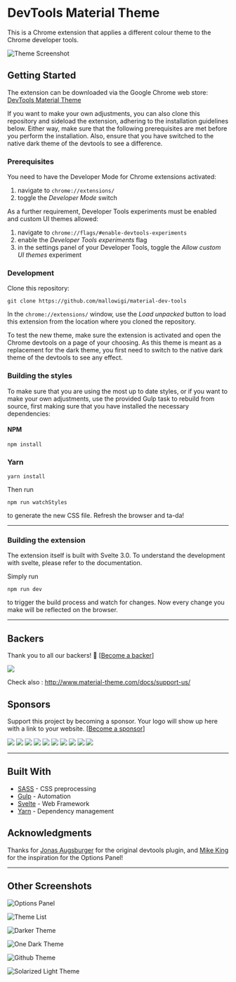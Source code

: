 # DevTools Material Theme

This is a Chrome extension that applies a different colour theme to the Chrome developer tools.

![Theme Screenshot](https://github.com/mallowigi/material-dev-tools/raw/master/docs/oceanic.png "Material Theme")



## Getting Started

The extension can be downloaded via the Google Chrome web store: 
[DevTools Material Theme](https://chrome.google.com/webstore/detail/material-theme-ui-for-dev/ejjjgkmkicngofngkjdcahlhnmmoicim)

If you want to make your own adjustments, you can also clone this repository and sideload the extension, adhering to the installation guidelines below.
Either way, make sure that the following prerequisites are met before you perform the installation. Also, ensure that you have switched to the native dark theme of the devtools to see a difference.

### Prerequisites

You need to have the Developer Mode for Chrome extensions activated:
1. navigate to ```chrome://extensions/```
2. toggle the _Developer Mode_ switch

As a further requirement, Developer Tools experiments must be enabled and custom UI themes allowed:
1. navigate to ```chrome://flags/#enable-devtools-experiments```
2. enable the _Developer Tools experiments_ flag
3. in the settings panel of your Developer Tools, toggle the _Allow custom UI themes_ experiment

### Development

Clone this repository:

```
git clone https://github.com/mallowigi/material-dev-tools
```

In the ```chrome://extensions/``` window, use the _Load unpacked_ button to load this extension from the location where
you cloned the repository.

To test the new theme, make sure the extension is activated and open the Chrome devtools on a page of your choosing. As
this theme is meant as a replacement for the dark theme, you first need to switch to the native dark theme of the 
devtools to see any effect.

### Building the styles

To make sure that you are using the most up to date styles, or if you want to make your own adjustments, use the provided
Gulp task to rebuild from source, first making sure that you have installed the necessary dependencies:

#### NPM
```
npm install
```

### Yarn
```
yarn install
```

Then run 
```
npm run watchStyles
```

to generate the new CSS file. Refresh the browser and ta-da!

---------

### Building the extension

The extension itself is built with Svelte 3.0. To understand the development with svelte, please refer to the documentation.

Simply run 

```
npm run dev
```

to trigger the build process and watch for changes. Now every change you make will be reflected on the browser.

----
## Backers

Thank you to all our backers! 🙏 [[Become a backer](https://opencollective.com/material-theme-jetbrains#backer)]

<a href="https://opencollective.com/material-theme-jetbrains#backers" target="_blank"><img src="https://opencollective.com/material-theme-jetbrains/backers.svg?width=890"></a>

Check also : http://www.material-theme.com/docs/support-us/

## Sponsors

Support this project by becoming a sponsor. Your logo will show up here with a link to your website. [[Become a sponsor](https://opencollective.com/material-theme-jetbrains#sponsor)]

<a href="https://opencollective.com/material-theme-jetbrains/sponsor/0/website" target="_blank"><img src="https://opencollective.com/material-theme-jetbrains/sponsor/0/avatar.svg"></a>
<a href="https://opencollective.com/material-theme-jetbrains/sponsor/1/website" target="_blank"><img src="https://opencollective.com/material-theme-jetbrains/sponsor/1/avatar.svg"></a>
<a href="https://opencollective.com/material-theme-jetbrains/sponsor/2/website" target="_blank"><img src="https://opencollective.com/material-theme-jetbrains/sponsor/2/avatar.svg"></a>
<a href="https://opencollective.com/material-theme-jetbrains/sponsor/3/website" target="_blank"><img src="https://opencollective.com/material-theme-jetbrains/sponsor/3/avatar.svg"></a>
<a href="https://opencollective.com/material-theme-jetbrains/sponsor/4/website" target="_blank"><img src="https://opencollective.com/material-theme-jetbrains/sponsor/4/avatar.svg"></a>
<a href="https://opencollective.com/material-theme-jetbrains/sponsor/5/website" target="_blank"><img src="https://opencollective.com/material-theme-jetbrains/sponsor/5/avatar.svg"></a>
<a href="https://opencollective.com/material-theme-jetbrains/sponsor/6/website" target="_blank"><img src="https://opencollective.com/material-theme-jetbrains/sponsor/6/avatar.svg"></a>
<a href="https://opencollective.com/material-theme-jetbrains/sponsor/7/website" target="_blank"><img src="https://opencollective.com/material-theme-jetbrains/sponsor/7/avatar.svg"></a>
<a href="https://opencollective.com/material-theme-jetbrains/sponsor/8/website" target="_blank"><img src="https://opencollective.com/material-theme-jetbrains/sponsor/8/avatar.svg"></a>
<a href="https://opencollective.com/material-theme-jetbrains/sponsor/9/website" target="_blank"><img src="https://opencollective.com/material-theme-jetbrains/sponsor/9/avatar.svg"></a>


----

## Built With

* [SASS](https://sass-lang.com/) - CSS preprocessing
* [Gulp](https://gulpjs.com/) - Automation
* [Svelte](https://svelte.dev/) - Web Framework
* [Yarn](https://yarnpkg.com/) - Dependency management

## Acknowledgments

Thanks for [Jonas Augsburger](https://chrome.google.com/webstore/detail/material-devtools-theme/pmlofkkoaahmkmmebdkkcljmflocijlo) for the original devtools plugin, and [Mike King](https://chrome.google.com/webstore/detail/devtools-author/egfhcfdfnajldliefpdoaojgahefjhhi) for the inspiration for the Options Panel!

-----
## Other Screenshots

![Options Panel](https://github.com/mallowigi/material-dev-tools/raw/master/docs/popup.png "Options Panel")

![Theme List](https://github.com/mallowigi/material-dev-tools/raw/master/docs/list.png "Theme List")

![Darker Theme](https://github.com/mallowigi/material-dev-tools/raw/master/docs/darker.png "Darker Theme")

![One Dark Theme](https://github.com/mallowigi/material-dev-tools/raw/master/docs/onedark.png "One Dark Theme")

![Github Theme](https://github.com/mallowigi/material-dev-tools/raw/master/docs/github.png "Github Theme")

![Solarized Light Theme](https://github.com/mallowigi/material-dev-tools/raw/master/docs/solarizedlight.png "Options Panel")

